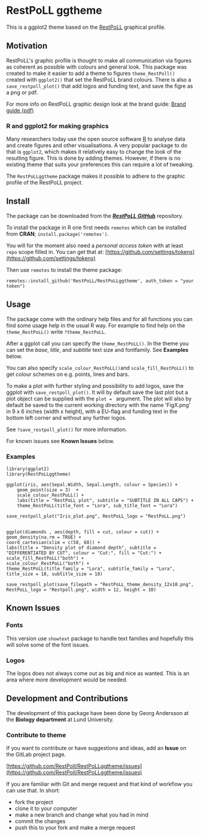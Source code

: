# RestPoLL ggtheme

This is a ggplot2 theme based on the [RestPoLL](https://restpoll.eu/) graphical profile.

## Motivation

RestPoLL's graphic profile is thought to make all communication via figures as coherent as possible with colours and general look. This package was created to make it easier to add a theme to figures `theme_RestPoll()` created with `ggplot2()` that set the RestPoLL brand colours. There is also a `save_restpoll_plot()` that add logos and funding text, and save the figre as a png or pdf.

For more info on RestPoLL graphic design look at the brand guide:
[Brand guide (pdf)](https://restpoll.eu/wp-content/uploads/2024/03/RestPoll-Brand-guide-1.pdf)

### R and ggplot2 for making graphics

Many researchers today use the open source software [R](https://www.r-project.org/) to analyse data and create figures and other visualisations. A very popular package to do that is `ggplot2`, which makes it relatively easy to change the look of the resulting figure. This is done by adding themes.
However, if there is no existing theme that suits your preferences this can require a lot of tweaking.

The `RestPoLLggtheme` package makes it possible to adhere to the graphic profile of the RestPoLL project.

## Install

The package can be downloaded from the [***RestPoLL GitHub***](https://github.com/RestPoll/RestPoLLggtheme) repository.

To install the package in R one first needs `remotes` which can be installed from **CRAN**; `install.package('remotes')`.


You will for the moment also need a *personal access token* with at least `repo` scope filled in. You can get that at:
[https://github.com/settings/tokens](https://github.com/settings/tokens)

Then use `remotes` to install the theme package:

`remotes::install_github('RestPoLL/RestPoLLggtheme', auth_token = "your token")`

## Usage

The package come with the ordinary help files and for all functions you can find some usage help in the usual R way.
For example to find help on the `theme_RestPoLL()` write `?theme_RestPoLL`.

After a ggplot call you can specify the `theme_RestPoLL()`. In the theme you can set the *base*, *title*, and *subtitle* text size and fontfamily. See **Examples** below.

You can also specify `scale_colour_RestPoLL()`and `scale_fill_RestPoLL()` to get colour schemes on e.g. points, lines and bars.

To make a plot with further styling and possibility to add logos, save the ggplot with `save_restpoll_plot()`. It will by default save the last plot but a plot object can be supplied with the `plot = ` argument. The plot will also by default be saved to the current working directory with the name 'FigX.png' in 9 x 6 inches (width x height), with a EU-flag and funding text in the bottom left corner and without any further logos.

See `?save_restpoll_plot()` for more information.

For known issues see **Known Issues** below.

### Examples

    library(ggplot2)
    library(RestPoLLggtheme)

    ggplot(iris, aes(Sepal.Width, Sepal.Length, colour = Species)) +
        geom_point(size = 3)  +
        scale_colour_RestPoLL() +
        labs(title = "RestPoLL plot", subtitle = "SUBTITLE IN ALL CAPS") +
        theme_RestPoLL(title_font = "Lora", sub_title_font = "Lora")
        
    save_restpoll_plot("Iris_plot.png", RestPoLL_logo = "RestPoLL.png")


    ggplot(diamonds , aes(depth, fill = cut, colour = cut)) +
    geom_density(na.rm = TRUE) +
    coord_cartesian(xlim = c(58, 68)) +
    labs(title = "Density plot of diamond depth", subtitle = "DIFFERENTIATED BY CUT", colour = "Cut:", fill = "Cut:") +
    scale_fill_RestPoLL("both") +
    scale_colour_RestPoLL("both") +
    theme_RestPoLL(title_family = "Lora", subtitle_family = "Lora", title_size = 18, subtitle_size = 18)
    
    save_restpoll_plot(save_filepath = "RestPoLL_theme_density_12x10.png", RestPoLL_logo = "Restpoll.png", width = 12, height = 10)

## Known Issues

### Fonts

This version use `showtext` package to handle text families and hopefully this will solve some of the font issues.


### Logos

The logos does not always come out as big and nice as wanted. This is an area where more development would be needed.

## Development and Contributions

The development of this package have been done by Georg Andersson at the **Biology department** at Lund University.

### Contribute to theme

If you want to contribute or have suggestions and ideas, add an **Issue** on the GitLab project page.

[https://github.com/RestPoll/RestPoLLggtheme/issues](https://github.com/RestPoll/RestPoLLggtheme/issues)

If you are familiar with Git and merge request and that kind of workflow you can  use that. In short:

- fork the project
- clone it to your computer
- make a new branch and change what you had in mind
- commit the changes
- push this to your fork and make a merge request
